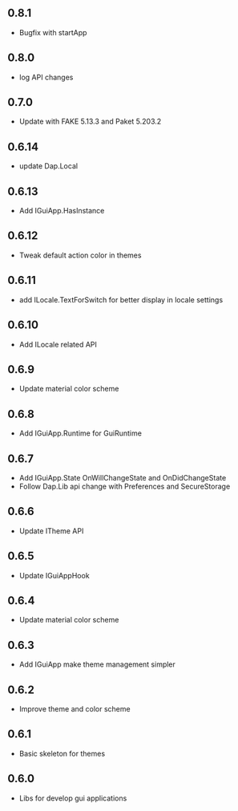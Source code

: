 ## 0.8.1
* Bugfix with startApp

## 0.8.0
* log API changes

## 0.7.0
* Update with FAKE 5.13.3 and Paket 5.203.2

## 0.6.14
* update Dap.Local

## 0.6.13
* Add IGuiApp.HasInstance

## 0.6.12
* Tweak default action color in themes

## 0.6.11
* add ILocale.TextForSwitch for better display in locale settings

## 0.6.10
* Add ILocale related API

## 0.6.9
* Update material color scheme

## 0.6.8
* Add IGuiApp.Runtime for GuiRuntime

## 0.6.7
* Add IGuiApp.State OnWillChangeState and OnDidChangeState
* Follow Dap.Lib api change with Preferences and SecureStorage

## 0.6.6
* Update ITheme API

## 0.6.5
* Update IGuiAppHook

## 0.6.4
* Update material color scheme

## 0.6.3
* Add IGuiApp make theme management simpler

## 0.6.2
* Improve theme and color scheme

## 0.6.1
* Basic skeleton for themes

## 0.6.0
* Libs for develop gui applications